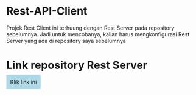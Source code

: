 # Rest-API-Client

Projek Rest Client ini terhuung dengan Rest Server pada repository sebelumnya. Jadi untuk mencobanya, kalian harus mengkonfigurasi Rest Server yang ada di repository saya sebelumnya

# Link repository Rest Server
<a style="text-decoration: none; background-color:lightblue; padding:10px;" href="https://github.com/gunzxx/Rest-API-Server-With-CI-3">Klik link ini</a>
